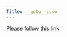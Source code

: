 ```yaml
---
Title: __goto__cuso
---
```


<head><meta http-equiv="refresh" content="1; url=%assets_url%/download/CUSO" /></head><body><p>Please follow <a href="%assets_url%/download/CUSO">this link</a>.</p></body>
